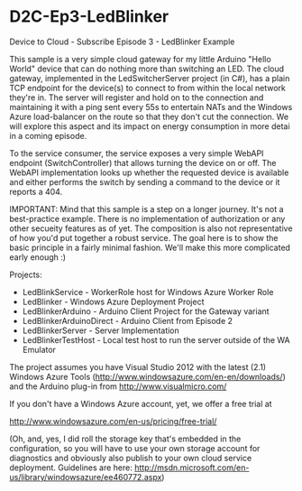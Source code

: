 D2C-Ep3-LedBlinker
==================

Device to Cloud - Subscribe Episode 3 - LedBlinker Example

This sample is a very simple cloud gateway for my little Arduino "Hello World" device that can do 
nothing more than switching an LED. The cloud gateway, implemented in the LedSwitcherServer project (in 
C#), has a plain TCP endpoint for the device(s) to connect to from within the local network they're in. 
The server will register and hold on to the connection and maintaining it with a ping sent every 55s
to entertain NATs and the Windows Azure load-balancer on the route so that they don't cut the connection.
We will explore this aspect and its impact on energy consumption in more detai in a coming episode. 

To the service consumer, the service exposes a very simple WebAPI endpoint (SwitchController) that allows 
turning the device on or off. The WebAPI implementation looks up whether the requested device is available
and either performs the switch by sending a command to the device or it reports a 404.

IMPORTANT: Mind that this sample is a step on a longer journey. It's not a best-practice example. There is
no implementation of authorization or any other secueity features as of yet. The composition is also not 
representative of how you'd put together a robust service. The goal here is to show the basic principle in 
a fairly minimal fashion. We'll make this more complicated early enough :)

Projects:

* LedBlinkService - WorkerRole host for Windows Azure Worker Role
* LedBlinker - Windows Azure Deployment Project
* LedBlinkerArduino - Arduino Client Project for the Gateway variant
* LedBlinkerArduinoDirect - Arduino Client from Episode 2
* LedBlinkerServer - Server Implementation
* LedBlinkerTestHost - Local test host to run the server outside of the WA Emulator

The project assumes you have Visual Studio 2012 with the latest (2.1) Windows Azure Tools 
(http://www.windowsazure.com/en-en/downloads/) and the Arduino plug-in from 
http://www.visualmicro.com/ 

If you don't have a Windows Azure account, yet, we offer a free trial at 

http://www.windowsazure.com/en-us/pricing/free-trial/

(Oh, and, yes, I did roll the storage key that's embedded in the configuration, so you will have to use 
your own storage account for diagnostics and obviously also publish to your own cloud service deployment.
Guidelines are here: http://msdn.microsoft.com/en-us/library/windowsazure/ee460772.aspx) 

